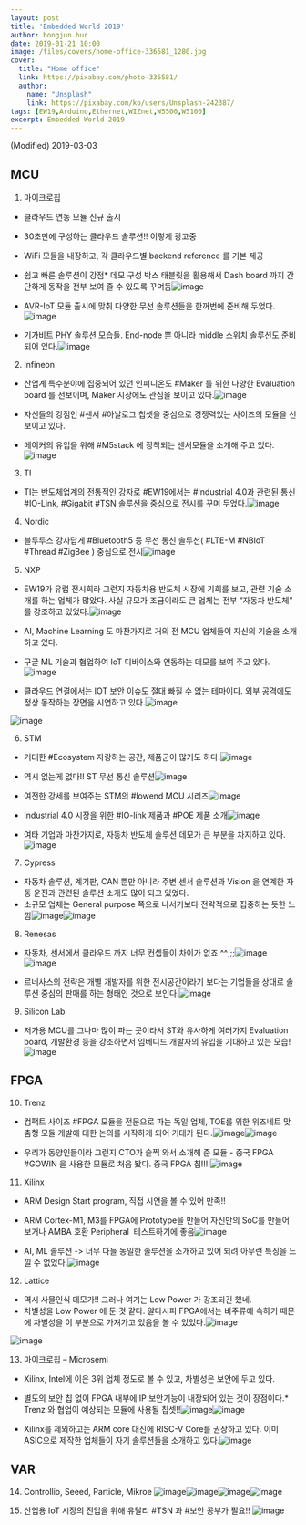 ```yaml
---
layout: post
title: 'Embedded World 2019'
author: bongjun.hur
date: 2019-01-21 10:00
image: /files/covers/home-office-336581_1280.jpg
cover:
  title: "Home office"
  link: https://pixabay.com/photo-336581/
  author:
    name: "Unsplash"
    link: https://pixabay.com/ko/users/Unsplash-242387/
tags: [EW19,Arduino,Ethernet,WIZnet,W5500,W5100]
excerpt: Embedded World 2019
---
```


(Modified) 2019-03-03

## MCU

1. 마이크로칩

*   클라우드 연동 모듈 신규 출시

*   30초만에 구성하는 클라우드 솔루션!! 이렇게 광고중

*   WiFi 모듈을 내장하고, 각 클라우드별 backend reference 를 기본 제공

*   쉽고 빠른 솔루션이 강점*   데모 구성 박스 태블릿을 활용해서 Dash board 까지
간단하게 동작을 전부 보여 줄 수 있도록 꾸며둠![image](https://66.media.tumblr.com/29805ff5d6e55e835c44e0ceb176ee8e/tumblr_inline_pntqybyJ3o1vss9ba_540.png)

*   AVR-IoT 모듈 출시에 맞춰 다양한 무선
솔루션들을 한꺼번에 준비해 두었다.![image](https://66.media.tumblr.com/ceebf869cdfc3fa6dedcc3c547902614/tumblr_inline_pntqzew4Ef1vss9ba_540.png)

*   기가비트 PHY 솔루션 모습들. End-node 뿐 아니라 middle 스위치 솔루션도 준비되어
있다.![image](https://66.media.tumblr.com/b0693c357d7fa4656412eac37f7616cd/tumblr_inline_pntqxcCWpY1vss9ba_540.png)

2. Infineon

*   산업계 특수분야에 집중되어 있던 인피니온도 #Maker 를
위한 다양한 Evaluation board 를 선보이며, Maker 시장에도
관심을 보이고 있다.![image](https://66.media.tumblr.com/14516c4f646b682a2b3559bb97c51b2e/tumblr_inline_pntralk5m51vss9ba_540.png)

*   자신들의 강점인 #센서 #아날로그 칩셋을 중심으로
경쟁력있는 사이즈의 모듈을 선보이고 있다.
*   메이커의 유입을 위해 #M5stack 에 장착되는
센서모듈을 소개해 주고 있다.![image](https://66.media.tumblr.com/75364cb64ee0082e966969ac85cab215/tumblr_inline_pntravbdAZ1vss9ba_540.png)

3. TI

*   TI는 반도체업계의 전통적인 강자로 #EW19에서는 #Industrial 4.0과 관련된 통신 #IO-Link, #Gigabit #TSN 솔루션을 중심으로 전시를 꾸며 두었다.![image](https://66.media.tumblr.com/c26e10d8b049f037932c6fb00a2f906e/tumblr_inline_pntrbdVzxf1vss9ba_540.png)

4. Nordic

*   블루투스 강자답게 #Bluetooth5 등 무선 통신
솔루션( #LTE-M #NBIoT #Thread #ZigBee ) 중심으로 전시![image](https://66.media.tumblr.com/33d589ce32b60be716e7fbf02e3cbb54/tumblr_inline_pntrjpAFVW1vss9ba_540.png)

5. NXP

*   EW19가 유럽 전시회라 그런지 자동차용 반도체 시장에 기회를 보고,
관련 기술 소개를 하는 업체가 많았다. 사실 규모가 조금이라도 큰 업체는 전부 “자동차 반도체” 를 강조하고 있었다.![image](https://66.media.tumblr.com/2958283296e316c23ddfe01faa3fcff3/tumblr_inline_pntrlv1W6s1vss9ba_540.png)

*   AI, Machine Learning 도 마찬가지로
거의 전 MCU 업체들이 자신의 기술을 소개하고 있다.
*   구글 ML 기술과 협업하여 IoT 디바이스와 연동하는 데모를 보여 주고 있다.![image](https://66.media.tumblr.com/d664b79dad2d007e320f54a14860ae47/tumblr_inline_pntrm9zC1r1vss9ba_540.png)

*   클라우드 연결에서는 IOT 보안 이슈도 절대
빠질 수 없는 테마이다. 외부 공격에도 정상 동작하는 장면을 시연하고 있다.![image](https://66.media.tumblr.com/f8334c20b430f936256d995f2a9f7b66/tumblr_inline_pntrmmJhES1vss9ba_540.png)

![image](https://66.media.tumblr.com/05fff21e0508d4a4394e4fb56ae5e132/tumblr_inline_pntrmv8scI1vss9ba_540.png)

6. STM

*   거대한 #Ecosystem 자랑하는 공간, 제품군이 많기도 하다.![image](https://66.media.tumblr.com/89188a9a7b264d85969f7b9978e0f62c/tumblr_inline_pntrnyKqxR1vss9ba_540.png)

*   역시 없는게 없다!! ST 무선 통신 솔루션![image](https://66.media.tumblr.com/0ee43526bd37cb96800e9c1936f076a0/tumblr_inline_pntro97HWT1vss9ba_540.png)

*   여전한 강세를 보여주는 STM의 #lowend MCU 시리즈![image](https://66.media.tumblr.com/513b22f48da699c952f9edf6b7319668/tumblr_inline_pntros1SXZ1vss9ba_540.png)

*   Industrial 4.0 시장을 위한 #IO-link 제품과 #POE 제품 소개![image](https://66.media.tumblr.com/bec7b514dd51ba264d5e66b433a0189c/tumblr_inline_pntrp3AI8g1vss9ba_540.png)

*   여타 기업과 마찬가지로, 자동차 반도체 솔루션 데모가 큰
부분을 차지하고 있다.![image](https://66.media.tumblr.com/bf0266087f1ea44e3174383a4bf438d5/tumblr_inline_pntrpfp8lq1vss9ba_540.png)

7. Cypress

*   자동차 솔루션, 계기판, CAN 뿐만 아니라 주변 센서 솔루션과 Vision 을 연계한 자동
운전과 관련된 솔루션 소개도 많이 되고 있었다.
*   소규모 업체는 General purpose 쪽으로 나서기보다 전략적으로 집중하는 듯한 느낌![image](https://66.media.tumblr.com/273685fcc60d29f1b786d9456160c849/tumblr_inline_pntsean01X1vss9ba_540.png)![image](https://66.media.tumblr.com/bf3bae381530645b40abcb8cefaaf0be/tumblr_inline_pntsdtbf5P1vss9ba_540.png)

8. Renesas

*   자동차, 센서에서 클라우드 까지 너무 컨셉들이 차이가 없죠 ^^;;;![image](https://66.media.tumblr.com/816a2f3146bf477550f8bb6a1ad8bcd3/tumblr_inline_pntsg4tvOt1vss9ba_540.png)![image](https://66.media.tumblr.com/f92311c60833f55ab0f91c819afffd98/tumblr_inline_pntsgdNXXI1vss9ba_540.png)

*   르네사스의 전략은 개별 개발자를 위한 전시공간이라기 보다는 기업들을 상대로 솔루션 중심의 판매를 하는 형태인 것으로 보인다.![image](https://66.media.tumblr.com/52c31f54d208764cf7f49baad550b255/tumblr_inline_pntshhhQby1vss9ba_540.png)

9. Silicon Lab

*   저가용 MCU를 그나마 많이 파는 곳이라서 ST와 유사하게 여러가지 Evaluation board, 개발환경 등을 강조하면서 임베디드 개발자의 유입을 기대하고 있는 모습!![image](https://66.media.tumblr.com/5f4d579e2f0c1d1975e72c93f9b58c34/tumblr_inline_pntsi4FYCa1vss9ba_540.png)

## FPGA

10. Trenz

*   컴팩트 사이즈 #FPGA 모듈을 전문으로 파는
독일 업체, TOE를 위한 위즈네트 맞춤형 모듈 개발에 대한 논의를 시작하게 되어 기대가 된다.![image](https://66.media.tumblr.com/3d76e6f9c7141adeff52335896227bd1/tumblr_inline_pntsmrZ9J21vss9ba_540.png)![image](https://66.media.tumblr.com/6485af7375d3f624cbe47745ccbac91f/tumblr_inline_pntsn5ssF01vss9ba_540.png)

*   우리가 동양인들이라 그런지 CTO가 슬쩍 와서 소개해 준 모듈 - 중국 FPGA #GOWIN 을 사용한
모듈로 처음 봤다. 중국 FPGA 칩!!!!![image](https://66.media.tumblr.com/0ef02733fb86857d6c1aa851a953eee5/tumblr_inline_pntsniLbtc1vss9ba_540.png)

11. Xilinx

*   ARM Design Start program, 직접 시연을 볼 수 있어 만족!!
*   ARM Cortex-M1, M3를 FPGA에 Prototype을 만들어 자신만의 SoC를 만들어 보거나 AMBA 호환 Peripheral&nbsp; 테스트하기에 좋음![image](https://66.media.tumblr.com/2a3977a56afde145f58711f0eb2f4df2/tumblr_inline_pntsz5DjDA1vss9ba_540.png)

*   AI, ML 솔루션 -&gt; 너무 다들 동일한 솔루션을 소개하고 있어 되려 아무런 특징을 느낄 수 없었다.![image](https://66.media.tumblr.com/2f09829b4086dfa02ccc41a9c2b88881/tumblr_inline_pntsq3jiZR1vss9ba_540.png)

12. Lattice

*   역시 사물인식 데모가!! 그러나 여기는 Low Power 가 강조되긴 했네.
*   차별성을 Low Power 에 둔 것 같다. 알다시피 FPGA에서는 비주류에 속하기 때문에 차별성을 이 부분으로
가져가고 있음을 볼 수 있었다.![image](https://66.media.tumblr.com/46251420d1b261d4b2512a46146ce940/tumblr_inline_pntt53jOWZ1vss9ba_540.png)

![image](https://66.media.tumblr.com/3fe39cd2d3389e8c12ea64ed41fde7b6/tumblr_inline_pntt64A9yi1vss9ba_540.png)

13. 마이크로칩 –
Microsemi

*   Xilinx, Intel에 이은 3위 업체 정도로 볼 수 있고, 차별성은 보안에 두고 있다.
*   별도의 보안 칩 없이 FPGA 내부에 IP 보안기능이 내장되어 있는 것이 장점이다.*   Trenz 와 협업이 예상되는 모듈에 사용될
칩셋!!![image](https://66.media.tumblr.com/303a2c7dc62f354ddd648921b0140f89/tumblr_inline_pntt6rWfSl1vss9ba_540.png)![image](https://66.media.tumblr.com/36ccd28b87edd161b2e86698c2f0b899/tumblr_inline_pntt86uuKG1vss9ba_540.png)

*   Xilinx를 제외하고는 ARM core 대신에 RISC-V Core를 권장하고 있다. 이미 ASIC으로 제작한 업체들이 자기 솔루션들을 소개하고 있다.![image](https://66.media.tumblr.com/0f268b8a86ac508ec7a0e4c91ee76270/tumblr_inline_pntt90yGk01vss9ba_540.png)

## VAR

14. Controllio, Seeed, Particle, Mikroe
![image](https://66.media.tumblr.com/4950bc0c6e1c655e462c3a0436c0f4e2/tumblr_inline_pnttafpoSF1vss9ba_540.png)![image](https://66.media.tumblr.com/8b11c1204253ec3202fe2a922c8b70e3/tumblr_inline_pnttao430v1vss9ba_540.png)![image](https://66.media.tumblr.com/f70bfe768aeff63202be0b7050095308/tumblr_inline_pnttavVY5C1vss9ba_540.png)![image](https://66.media.tumblr.com/dbc336af842b9c2ef978856acc849d53/tumblr_inline_pnttb4Sdfx1vss9ba_540.png)

15. 산업용 IoT 시장의 진입을 위해 유달리 #TSN 과 #보안 공부가 필요!!
![image](https://66.media.tumblr.com/e2634ee33b25ca178facdb13bbdcae9e/tumblr_inline_pnttcusnRM1vss9ba_540.png)
